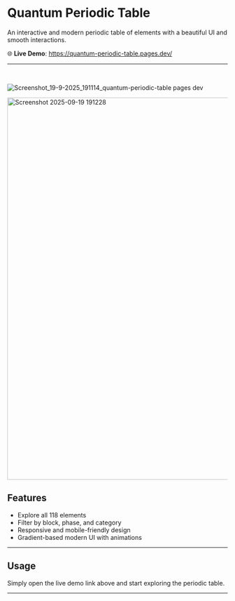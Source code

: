 # Quantum Periodic Table

An interactive and modern periodic table of elements with a beautiful UI and smooth interactions.

🌐 **Live Demo**: https://quantum-periodic-table.pages.dev/

---
<br>

![Screenshot_19-9-2025_191114_quantum-periodic-table pages dev](https://github.com/user-attachments/assets/ab9b3932-282e-4738-88b5-104c471c6619)

<img width="1806" height="871" alt="Screenshot 2025-09-19 191228" src="https://github.com/user-attachments/assets/53eb6ac6-d243-4200-8acf-4cd1c0771218" />

## Features
- Explore all 118 elements  
- Filter by block, phase, and category  
- Responsive and mobile-friendly design  
- Gradient-based modern UI with animations  

---

## Usage
Simply open the live demo link above and start exploring the periodic table.

---

